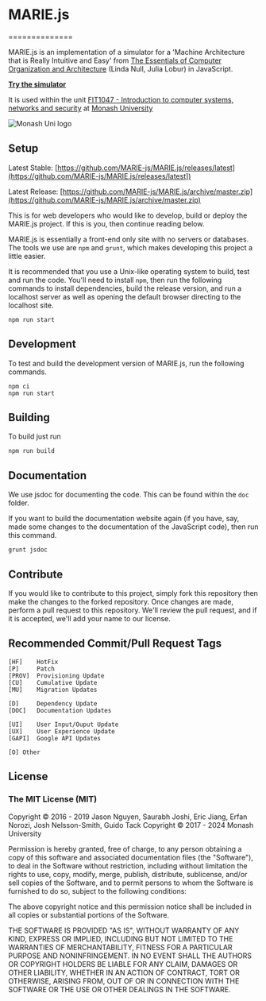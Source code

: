 # MARIE.js
==============

MARIE.js is an implementation of a simulator for a 'Machine Architecture that is Really Intuitive and Easy'
from [The Essentials of Computer Organization and Architecture](https://books.google.com.au/books/about/The_Essentials_of_Computer_Organization.html?id=3kQoAwAAQBAJ&redir_esc=y) (Linda Null, Julia Lobur) in JavaScript.

**[Try the simulator](https://marie-js.github.io/MARIE.js/)**

It is used within the unit [FIT1047 - Introduction to computer systems, networks and security](http://www.monash.edu/pubs/handbooks/units/FIT1047.html) at [Monash University](https://monash.edu)

![Monash Uni logo](https://www.monash.edu/__data/assets/git_bridge/0006/509343/deploy/mysource_files/monash-logo-mono.svg)

## Setup
Latest Stable: [https://github.com/MARIE-js/MARIE.js/releases/latest](https://github.com/MARIE-js/MARIE.js/releases/latest])

Latest Release: [https://github.com/MARIE-js/MARIE.js/archive/master.zip](https://github.com/MARIE-js/MARIE.js/archive/master.zip)

This is for web developers who would like to develop, build or deploy the
MARIE.js project. If this is you, then continue reading below.

MARIE.js is essentially a front-end only site with no servers or databases.
The tools we use are `npm` and `grunt`, which makes developing this project
a little easier.

It is recommended that you use a Unix-like operating system to build, test and
run the code. You'll need to install `npm`, then run the following commands to
install dependencies, build the release version, and run a localhost server as
well as opening the default browser directing to the localhost site.

    npm run start
    
## Development
To test and build the development version of MARIE.js, run the following
commands.

    npm ci
    npm run start
    
## Building
To build just run

    npm run build

## Documentation
We use jsdoc for documenting the code. This can be found within the `doc`
folder.

If you want to build the documentation website again (if you have, say, made
some changes to the documentation of the JavaScript code), then run this
command.

    grunt jsdoc

## Contribute
If you would like to contribute to this project, simply fork this repository
then make the changes to the forked repository. Once changes are made, perform a
pull request to this repository. We'll review the pull request, and if it is
accepted, we'll add your name to our license.

## Recommended Commit/Pull Request Tags
    [HF]    HotFix
    [P]     Patch
    [PROV]  Provisioning Update
    [CU]    Cumulative Update
    [MU]    Migration Updates

    [D]     Dependency Update
    [DOC]   Documentation Updates

    [UI]    User Input/Ouput Update
    [UX]    User Experience Update
    [GAPI]  Google API Updates

    [O] Other

## License

### The MIT License (MIT)

Copyright &copy; 2016 - 2019 Jason Nguyen, Saurabh Joshi, Eric Jiang, Erfan Norozi, Josh Nelsson-Smith, Guido Tack
Copyright &copy; 2017 - 2024 Monash University

Permission is hereby granted, free of charge, to any person obtaining a copy of this software and associated documentation files (the "Software"), to deal in the Software without restriction, including without limitation the rights to use, copy, modify, merge, publish, distribute, sublicense, and/or sell copies of the Software, and to permit persons to whom the Software is furnished to do so, subject to the following conditions:

The above copyright notice and this permission notice shall be included in all copies or substantial portions of the Software.

THE SOFTWARE IS PROVIDED "AS IS", WITHOUT WARRANTY OF ANY KIND, EXPRESS OR IMPLIED, INCLUDING BUT NOT LIMITED TO THE WARRANTIES OF MERCHANTABILITY, FITNESS FOR A PARTICULAR PURPOSE AND NONINFRINGEMENT. IN NO EVENT SHALL THE AUTHORS OR COPYRIGHT HOLDERS BE LIABLE FOR ANY CLAIM, DAMAGES OR OTHER LIABILITY, WHETHER IN AN ACTION OF CONTRACT, TORT OR OTHERWISE, ARISING FROM, OUT OF OR IN CONNECTION WITH THE SOFTWARE OR THE USE OR OTHER DEALINGS IN THE SOFTWARE.
